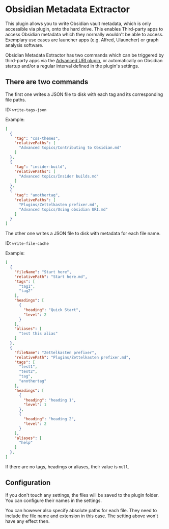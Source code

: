# Obsidian Metadata Extractor

This plugin allows you to write Obsidian vault metadata, which is only accessible via plugin, onto the hard drive. This enables Third-party apps to access Obsidian metadata which they normally wouldn't be able to access. Exemplary use cases are launcher apps (e.g. Alfred, Ulauncher) or graph analysis software.

Obsidian Metadata Extractor has two commands which can be triggered by third-party apps via the [Advanced URI plugin](https://github.com/Vinzent03/obsidian-advanced-uri), or automatically on Obsidian startup and/or a regular interval defined in the plugin's settings.

## There are two commands

The first one writes a JSON file to disk with each tag and its corresponding file paths.

ID: `write-tags-json`

Example:

```json
[
  {
    "tag": "css-themes",
    "relativePaths": [
      "Advanced topics/Contributing to Obsidian.md"
    ]
  },
  {
    "tag": "insider-build",
    "relativePaths": [
      "Advanced topics/Insider builds.md"
    ]
  },
  {
    "tag": "anothertag",
    "relativePaths": [
      "Plugins/Zettelkasten prefixer.md",
      "Advanced topics/Using obsidian URI.md"
    ]
  }
]
```


The other one writes a JSON file to disk with metadata for each file name.

ID: `write-file-cache`

Example:

```json
[
  {
    "fileName": "Start here",
    "relativePath": "Start here.md",
    "tags": [
      "tag1",
      "tag2"
    ],
    "headings": [
      {
        "heading": "Quick Start",
        "level": 2
      }
    ],
    "aliases": [
      "test this alias"
    ]
  },
  {
    "fileName": "Zettelkasten prefixer",
    "relativePath": "Plugins/Zettelkasten prefixer.md",
    "tags": [
      "test1",
      "test2",
      "tag",
      "anothertag"
    ],
    "headings": [
      {
        "heading": "heading 1",
        "level": 1
      },
      {
        "heading": "heading 2",
        "level": 2
      }
    ],
    "aliases": [
      "help"
    ]
  },
]
```

If there are no tags, headings or aliases, their value is `null`.

## Configuration

If you don't touch any settings, the files will be saved to the plugin folder. You can configure their names in the settings.

You can however also specify absolute paths for each file. They need to include the file name and extension in this case. The setting above won't have any effect then.
